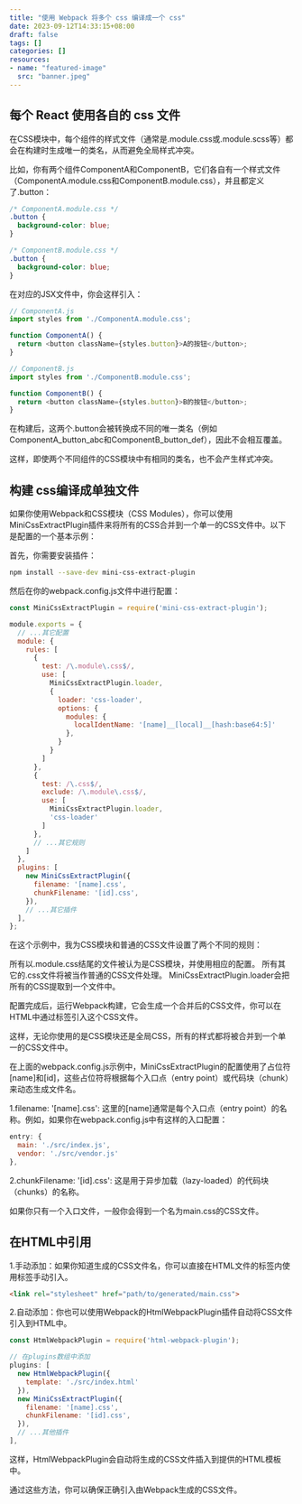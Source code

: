 ```yaml
---
title: "使用 Webpack 将多个 css 编译成一个 css"
date: 2023-09-12T14:33:15+08:00
draft: false
tags: []
categories: []
resources:
- name: "featured-image"
  src: "banner.jpeg"
---
```



## 每个 React 使用各自的 css 文件
在CSS模块中，每个组件的样式文件（通常是.module.css或.module.scss等）都会在构建时生成唯一的类名，从而避免全局样式冲突。

比如，你有两个组件ComponentA和ComponentB，它们各自有一个样式文件（ComponentA.module.css和ComponentB.module.css），并且都定义了.button：

```css
/* ComponentA.module.css */
.button {
  background-color: blue;
}
```

```css
/* ComponentB.module.css */
.button {
  background-color: blue;
}
```

在对应的JSX文件中，你会这样引入：

```js
// ComponentA.js
import styles from './ComponentA.module.css';

function ComponentA() {
  return <button className={styles.button}>A的按钮</button>;
}

```

```js
// ComponentB.js
import styles from './ComponentB.module.css';

function ComponentB() {
  return <button className={styles.button}>B的按钮</button>;
}

```

在构建后，这两个.button会被转换成不同的唯一类名（例如ComponentA_button_abc和ComponentB_button_def），因此不会相互覆盖。

这样，即使两个不同组件的CSS模块中有相同的类名，也不会产生样式冲突。

## 构建 css编译成单独文件

如果你使用Webpack和CSS模块（CSS Modules），你可以使用MiniCssExtractPlugin插件来将所有的CSS合并到一个单一的CSS文件中。以下是配置的一个基本示例：

首先，你需要安装插件：

```bash
npm install --save-dev mini-css-extract-plugin

```

然后在你的webpack.config.js文件中进行配置：

```js
const MiniCssExtractPlugin = require('mini-css-extract-plugin');

module.exports = {
  // ...其它配置
  module: {
    rules: [
      {
        test: /\.module\.css$/,
        use: [
          MiniCssExtractPlugin.loader,
          {
            loader: 'css-loader',
            options: {
              modules: {
                localIdentName: '[name]__[local]__[hash:base64:5]'
              },
            }
          }
        ]
      },
      {
        test: /\.css$/,
        exclude: /\.module\.css$/,
        use: [
          MiniCssExtractPlugin.loader,
          'css-loader'
        ]
      },
      // ...其它规则
    ]
  },
  plugins: [
    new MiniCssExtractPlugin({
      filename: '[name].css',
      chunkFilename: '[id].css',
    }),
    // ...其它插件
  ],
};

```
在这个示例中，我为CSS模块和普通的CSS文件设置了两个不同的规则：

所有以.module.css结尾的文件被认为是CSS模块，并使用相应的配置。
所有其它的.css文件将被当作普通的CSS文件处理。
MiniCssExtractPlugin.loader会把所有的CSS提取到一个文件中。

配置完成后，运行Webpack构建，它会生成一个合并后的CSS文件，你可以在HTML中通过<link>标签引入这个CSS文件。

这样，无论你使用的是CSS模块还是全局CSS，所有的样式都将被合并到一个单一的CSS文件中。

在上面的webpack.config.js示例中，MiniCssExtractPlugin的配置使用了占位符[name]和[id]，这些占位符将根据每个入口点（entry point）或代码块（chunk）来动态生成文件名。

1.filename: '[name].css': 这里的[name]通常是每个入口点（entry point）的名称。例如，如果你在webpack.config.js中有这样的入口配置：

```js
entry: {
  main: './src/index.js',
  vendor: './src/vendor.js'
},

```

2.chunkFilename: '[id].css': 这是用于异步加载（lazy-loaded）的代码块（chunks）的名称。

如果你只有一个入口文件，一般你会得到一个名为main.css的CSS文件。

## 在HTML中引用

1.手动添加：如果你知道生成的CSS文件名，你可以直接在HTML文件的<head>标签内使用<link>标签手动引入。

```html
<link rel="stylesheet" href="path/to/generated/main.css">

```

2.自动添加：你也可以使用Webpack的HtmlWebpackPlugin插件自动将CSS文件引入到HTML中。

```js
const HtmlWebpackPlugin = require('html-webpack-plugin');

// 在plugins数组中添加
plugins: [
  new HtmlWebpackPlugin({
    template: './src/index.html'
  }),
  new MiniCssExtractPlugin({
    filename: '[name].css',
    chunkFilename: '[id].css',
  }),
  // ...其他插件
],

```

这样，HtmlWebpackPlugin会自动将生成的CSS文件插入到提供的HTML模板中。

通过这些方法，你可以确保正确引入由Webpack生成的CSS文件。